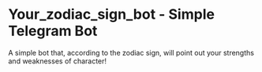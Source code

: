 # Your_zodiac_sign_bot - Simple Telegram Bot

A simple bot that, according to the zodiac sign, will point out your strengths and weaknesses of character!
